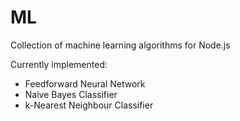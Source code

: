 ML
==
Collection of machine learning algorithms for Node.js

Currently implemented:

*	Feedforward Neural Network
*	Naive Bayes Classifier
*	k-Nearest Neighbour Classifier